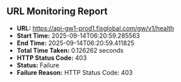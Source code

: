 ## URL Monitoring Report

- **URL:** https://api-gw1-prod1.fisglobal.com/gw/v1/health
- **Start Time:** 2025-09-14T06:20:59.285563
- **End Time:** 2025-09-14T06:20:59.411825
- **Total Time Taken:** 0.126262 seconds
- **HTTP Status Code:** 403
- **Status:** Failure
- **Failure Reason:** HTTP Status Code: 403
